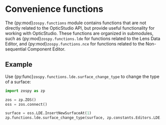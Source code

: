 # Convenience functions

The {py:mod}`zospy.functions` module contains functions that are not directly related to the OpticStudio API, but provide 
useful functionality for working with OpticStudio. 
These functions are organized in submodules, such as {py:mod}`zospy.functions.lde` for functions related to the 
Lens Data Editor, and {py:mod}`zospy.functions.nce` for functions related to the Non-sequential Component Editor.

## Example

Use {py:func}`zospy.functions.lde.surface_change_type` to change the type of a surface:

```python
import zospy as zp

zos = zp.ZOS()
oss = zos.connect()

surface = oss.LDE.InsertNewSurfaceAt(1)
zp.functions.lde.surface_change_type(surface, zp.constants.Editors.LDE.SurfaceType.ZernikeStandardSag)
```

